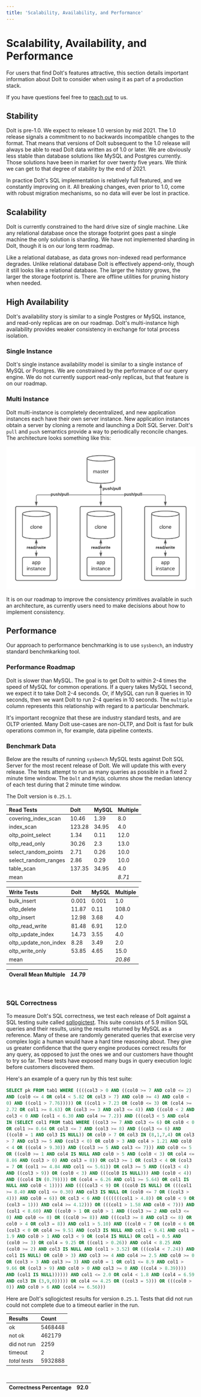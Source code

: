 ```yaml
---
title: 'Scalability, Availability, and Performance'
---
```


# Scalability, Availability, and Performance

For users that find Dolt's features attractive, this section details important information about Dolt to consider when using it as part of a production stack.

If you have questions feel free to [reach out](https://www.dolthub.com/contact) to us.

## Stability

Dolt is pre-1.0. We expect to release 1.0 version by mid 2021. The 1.0 release signals a commitment to no backwards incompatible changes to the format. That means that versions of Dolt subsequent to the 1.0 release will always be able to read Dolt data written as of 1.0 or later. We are obviously less stable than database solutions like MySQL and Postgres currently. Those solutions have been in market for over twenty five years. We think we can get to that degree of stability by the end of 2021.

In practice Dolt's SQL implementation is relatively full featured, and we constantly improving on it. All breaking changes, even prior to 1.0, come with robust migration mechanisms, so no data will ever be lost in practice.

## Scalability

Dolt is currently constrained to the hard drive size of single machine. Like any relational database once the storage footprint goes past a single machine the only solution is sharding. We have not implemented sharding in Dolt, though it is on our long term roadmap.

Like a relational database, as data grows non-indexed read performance degrades. Unlike relational database Dolt is effectively append-only, though it still looks like a relational database. The larger the history grows, the larger the storage footprint is. There are offline utilities for pruning history when needed.

## High Availability

Dolt's availability story is similar to a single Postgres or MySQL instance, and read-only replicas are on our roadmap. Dolt's multi-instance high availability provides weaker consistency in exchange for total process isolation.

### Single Instance

Dolt's single instance availability model is similar to a single instance of MySQL or Postgres. We are constrained by the performance of our query engine. We do not currently support read-only replicas, but that feature is on our roadmap.

### Multi Instance

Dolt multi-instance is completely decentralized, and new application instances each have their own server instance. New application instances obtain a server by cloning a remote and launching a Dolt SQL Server. Dolt's `pull` and `push` semantics provide a way to periodically reconcile changes. The architecture looks something like this:

![Multi-instance Dolt](../.gitbook/assets/dolt-high-availability-multi-instance.png)

It is on our roadmap to improve the consistency primitives available in such an architecture, as currently users need to make decisions about how to implement consistency.

## Performance

Our approach to performance benchmarking is to use `sysbench`, an industry standard benchmkarking tool.

### Performance Roadmap

Dolt is slower than MySQL. The goal is to get Dolt to within 2-4 times the speed of MySQL for common operations. If a query takes MySQL 1 second, we expect it to take Dolt 2-4 seconds. Or, if MySQL can run 8 queries in 10 seconds, then we want Dolt to run 2-4 queries in 10 seconds. The `multiple` column represents this relationship with regard to a particular benchmark.

It's important recognize that these are industry standard tests, and are OLTP oriented. Many Dolt use-cases are non-OLTP, and Dolt is fast for bulk operations common in, for example, data pipeline contexts.

### Benchmark Data

Below are the results of running `sysbench` MySQL tests against Dolt SQL Server for the most recent release of Dolt. We will update this with every release. The tests attempt to run as many queries as possible in a fixed 2 minute time window. The `Dolt` and `MySQL` columns show the median latency of each test during that 2 minute time window.

The Dolt version is `0.25.1`.

| Read Tests | Dolt | MySQL | Multiple |
| :--- | :--- | :--- | :--- |
| covering\_index\_scan | 10.46 | 1.39 | 8.0 |
| index\_scan | 123.28 | 34.95 | 4.0 |
| oltp\_point\_select | 1.34 | 0.11 | 12.0 |
| oltp\_read\_only | 30.26 | 2.3 | 13.0 |
| select\_random\_points | 2.71 | 0.26 | 10.0 |
| select\_random\_ranges | 2.86 | 0.29 | 10.0 |
| table\_scan | 137.35 | 34.95 | 4.0 |
| mean |  |  | _8.71_ |

| Write Tests | Dolt | MySQL | Multiple |
| :--- | :--- | :--- | :--- |
| bulk\_insert | 0.001 | 0.001 | 1.0 |
| oltp\_delete | 11.87 | 0.11 | 108.0 |
| oltp\_insert | 12.98 | 3.68 | 4.0 |
| oltp\_read\_write | 81.48 | 6.91 | 12.0 |
| oltp\_update\_index | 14.73 | 3.55 | 4.0 |
| oltp\_update\_non\_index | 8.28 | 3.49 | 2.0 |
| oltp\_write\_only | 53.85 | 4.65 | 15.0 |
| mean |  |  | _20.86_ |

| Overall Mean Multiple | _14.79_ |
| :--- | :--- |
<br/>

### SQL Correctness

To measure Dolt's SQL correctness, we test each release of Dolt
against a SQL testing suite called
[sqllogictest](https://github.com/dolthub/sqllogictest). This suite
consists of 5.9 million SQL queries and their results, using the
results returned by MySQL as a reference. Many of these are randomly
generated queries that exercise very complex logic a human would have
a hard time reasoning about. They give us greater confidence that the
query engine produces correct results for any query, as opposed to
just the ones we and our customers have thought to try so far. These
tests have exposed many bugs in query execution logic before customers
discovered them.

Here's an example of a query run by this test suite:

```sql
SELECT pk FROM tab1 WHERE ((((col3 > 0 AND ((col0 >= 7 AND col0 <= 2)
AND (col0 <= 4 OR col4 < 5.82 OR col3 > 7) AND col0 >= 4) AND col0 <
0) AND ((col1 > 7.76))))) OR ((col1 > 7.23 OR (col0 <= 3) OR (col4 >=
2.72 OR col1 >= 8.63) OR (col3 >= 3 AND col3 <= 4)) AND ((col0 < 2 AND
col3 < 0 AND (col1 < 6.30 AND col4 >= 7.2)) AND (((col3 < 5 AND col4
IN (SELECT col1 FROM tab1 WHERE ((col3 >= 7 AND col3 <= 6) OR col0 < 0
OR col1 >= 0.64 OR col3 <= 7 AND (col3 >= 8) AND ((col3 <= 6) AND
((col0 = 1 AND col3 IS NULL)) OR col0 > 7 OR col3 IN (8,1,7,4) OR col3
> 7 AND col3 >= 5 AND (col3 < 0) OR col0 > 3 AND col4 > 1.21 AND col0
< 4 OR ((col4 > 9.30)) AND ((col3 >= 5 AND col3 <= 7))) AND col0 <= 5
OR ((col0 >= 1 AND col4 IS NULL AND col0 > 5 AND (col0 < 3) OR col4 <=
8.86 AND (col3 > 0) AND col3 = 8)) OR col3 >= 1 OR (col3 < 4 OR (col3
= 7 OR (col1 >= 4.84 AND col1 <= 5.61)) OR col3 >= 5 AND ((col3 < 4)
AND ((col3 > 9)) OR (col0 < 3) AND (((col0 IS NULL))) AND (col0 < 4))
AND ((col4 IN (0.79)))) OR (col4 = 6.26 AND col1 >= 5.64) OR col1 IS
NULL AND col0 < 1)))) AND ((((col3 < 9) OR ((col0 IS NULL) OR (((col1
>= 8.40 AND col1 <= 0.30) AND col3 IS NULL OR (col0 <= 7 OR ((col3 >
4))) AND col0 = 6)) OR col3 < 6 AND (((((((col1 > 4.8)) OR col0 < 9 OR
(col3 = 1))) AND col4 >= 4.12))) OR (((col1 > 1.58 AND col0 < 7))) AND
(col1 < 8.60) AND ((col0 > 1 OR col0 > 1 AND ((col3 >= 2 AND col3 <=
0) AND col0 <= 0) OR ((col0 >= 8)) AND (((col3 >= 8 AND col3 <= 8) OR
col0 > 4 OR col3 = 8)) AND col1 > 5.10) AND ((col0 < 7 OR (col0 < 6 OR
(col3 < 0 OR col4 >= 9.51 AND (col3 IS NULL AND col1 < 9.41 AND col1 =
1.9 AND col0 > 1 AND col3 < 9 OR (col4 IS NULL) OR col1 = 0.5 AND
(col0 >= 3) OR col4 = 9.25 OR ((col1 > 0.26)) AND col4 < 8.25 AND
(col0 >= 2) AND col3 IS NULL AND (col1 > 3.52) OR (((col4 < 7.24)) AND
col1 IS NULL) OR col0 > 3) AND col3 >= 4 AND col4 >= 2.5 AND col0 >= 0
OR (col3 > 3 AND col3 >= 3) AND col0 = 1 OR col1 <= 8.9 AND col1 >
9.66 OR (col3 > 9) AND col0 > 0 AND col3 >= 0 AND ((col4 > 8.39))))
AND (col1 IS NULL)))))) AND col1 <= 2.0 OR col4 < 1.8 AND (col4 = 6.59
AND col3 IN (3,9,0))))) OR col4 <= 4.25 OR ((col3 = 5))) OR (((col0 >
0)) AND col0 > 6 AND (col4 >= 6.56)))
```

Here are Dolt's sqllogictest results for version `0.25.1`.  Tests that
did not run could not complete due to a timeout earlier in the run.

| Results | Count |
| :--- | :--- |
| ok | 5468448 |
| not ok | 462179 |
| did not run | 2259 |
| timeout | 2 |
| _total_ _tests_ | 5932888 |
<br/>

| Correctness Percentage | 92.0 |
| :--- | :--- |
<br/>
